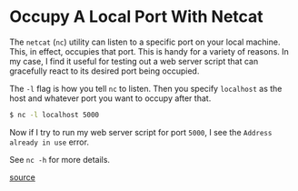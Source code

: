# Occupy A Local Port With Netcat

The `netcat` (`nc`) utility can listen to a specific port on your local
machine. This, in effect, occupies that port. This is handy for a variety of
reasons. In my case, I find it useful for testing out a web server script that
can gracefully react to its desired port being occupied.

The `-l` flag is how you tell `nc` to listen. Then you specify `localhost` as
the host and whatever port you want to occupy after that.

```bash
$ nc -l localhost 5000
```

Now if I try to run my web server script for port `5000`, I see the `Address
already in use` error.

See `nc -h` for more details.

[source](https://twitter.com/jbrancha/status/1566820110366654474?s=20&t=HcUMm1aRXpEgCAzONhy34w)

